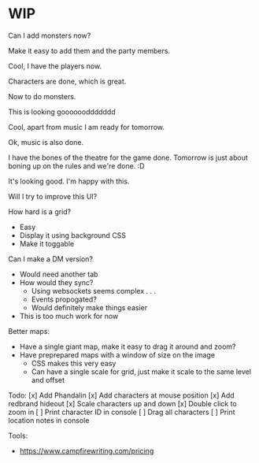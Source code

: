 # WIP

Can I add monsters now?

Make it easy to add them and the party members.

Cool, I have the players now.

Characters are done, which is great.

Now to do monsters.

This is looking gooooooddddddd

Cool, apart from music I am ready for tomorrow.

Ok, music is also done.

I have the bones of the theatre for the game done. Tomorrow is just about boning up on the rules and we're done. :D

It's looking good. I'm happy with this.

Will I try to improve this UI?

How hard is a grid?
- Easy
- Display it using background CSS
- Make it toggable

Can I make a DM version?
- Would need another tab
- How would they sync?
    - Using websockets seems complex . . .
    - Events propogated?
    - Would definitely make things easier
- This is too much work for now

Better maps:
- Have a single giant map, make it easy to drag it around and zoom?
- Have preprepared maps with a window of size on the image
    - CSS makes this very easy
    - Can have a single scale for grid, just make it scale to the same level and offset

Todo:
[x] Add Phandalin
[x] Add characters at mouse position
[x] Add redbrand hideout
[x] Scale characters up and down
[x] Double click to zoom in
[ ] Print character ID in console
[ ] Drag all characters
[ ] Print location notes in console

Tools:
- https://www.campfirewriting.com/pricing